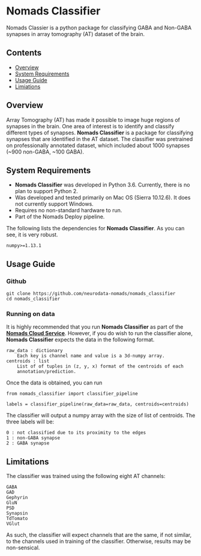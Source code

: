 # Nomads Classifier
Nomads Classier is a python package for classifying GABA and Non-GABA synapses in array tomography (AT) dataset of the brain.

## Contents
- [Overview](#overview)
- [System Requirements](#system-requirements)
- [Usage Guide](#usage-guide)
- [Limiations](#limitations)

## Overview
Array Tomography (AT) has made it possible to image huge regions of synapses in the brain. One area of interest is to identify and classify different types of synapses. **Nomads Classifier** is a package for classifying synapses that are identified in the AT dataset. The classifier was pretrained on professionally annotated dataset, which included about 1000 synapses (~900 non-GABA, ~100 GABA). 

## System Requirements
  - **Nomads Classifier** was developed in Python 3.6. Currently, there is no plan to support Python 2.
  - Was developed and tested primarily on Mac OS (Sierra 10.12.6). It does not currently support Windows.
  - Requires no non-standard hardware to run.
  - Part of the Nomads Deploy pipeline.

The following lists the dependencies for **Nomads Classifier**. As you can see, it is very robust.  

```
numpy>=1.13.1
```

## Usage Guide
### Github

    git clone https://github.com/neurodata-nomads/nomads_classifier
    cd nomads_classifier

### Running on data
It is highly recommended that you run **Nomads Classifier** as part of the [**Nomads Cloud Service**](https://github.com/neurodata-nomads/nomads_cloud). However, if you do wish to run the classifier alone, **Nomads Classifier** expects the data in the following format.
```
raw_data : dictionary 
    Each key is channel name and value is a 3d-numpy array.
centroids : list 
    List of of tuples in (z, y, x) format of the centroids of each 
    annotation/prediction.
```
Once the data is obtained, you can run
```
from nomads_classifier import classifier_pipeline

labels = classifier_pipeline(raw_data=raw_data, centroids=centroids)
```

The classifier will output a numpy array with the size of list of centroids. The three labels will be:
```
0 : not classified due to its proximity to the edges
1 : non-GABA synapse
2 : GABA synapse
```

## Limitations
The classifier was trained using the following eight AT channels:
```
GABA
GAD
Gephyrin
GluN
PSD
Synapsin
TdTomato
VGlut
```
As such, the classifier will expect channels that are the same, if not similar, to the channels used in training of the classifier. Otherwise, results may be non-sensical.